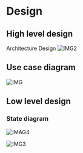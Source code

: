 # Design 
## High level design
Architecture Design
![IMG2](https://user-images.githubusercontent.com/57322769/132372986-efcc2aa9-5415-4163-979e-ccf98772163c.jpg)

## Use case diagram
![IMG](https://user-images.githubusercontent.com/57322769/132371145-61e42151-e35e-4540-89dd-6086f2d60eff.jpg)

## Low level design 
### State diagram 

![IMAG4](https://user-images.githubusercontent.com/57322769/132381091-e4d82ecb-4d9f-4fc2-8fae-168bb1a7a0f8.jpg)


![IMG3](https://user-images.githubusercontent.com/57322769/132374449-d149ad84-84cb-4c58-b47c-02acb7ed5c5a.jpg)


